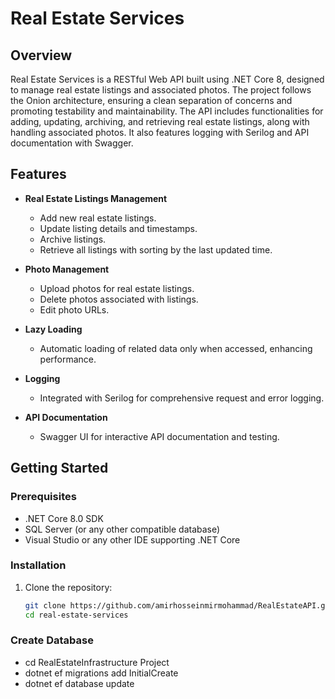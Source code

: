# Real Estate Services

## Overview

Real Estate Services is a RESTful Web API built using .NET Core 8, designed to manage real estate listings and associated photos. The project follows the Onion architecture, ensuring a clean separation of concerns and promoting testability and maintainability. The API includes functionalities for adding, updating, archiving, and retrieving real estate listings, along with handling associated photos. It also features logging with Serilog and API documentation with Swagger.

## Features

- **Real Estate Listings Management**
  - Add new real estate listings.
  - Update listing details and timestamps.
  - Archive listings.
  - Retrieve all listings with sorting by the last updated time.

- **Photo Management**
  - Upload photos for real estate listings.
  - Delete photos associated with listings.
  - Edit photo URLs.

- **Lazy Loading**
  - Automatic loading of related data only when accessed, enhancing performance.

- **Logging**
  - Integrated with Serilog for comprehensive request and error logging.

- **API Documentation**
  - Swagger UI for interactive API documentation and testing.

## Getting Started

### Prerequisites

- .NET Core 8.0 SDK
- SQL Server (or any other compatible database)
- Visual Studio or any other IDE supporting .NET Core

### Installation

1. Clone the repository:
   ```bash
   git clone https://github.com/amirhosseinmirmohammad/RealEstateAPI.git
   cd real-estate-services

 ### Create Database
 - cd RealEstateInfrastructure Project
 - dotnet ef migrations add InitialCreate
 - dotnet ef database update
